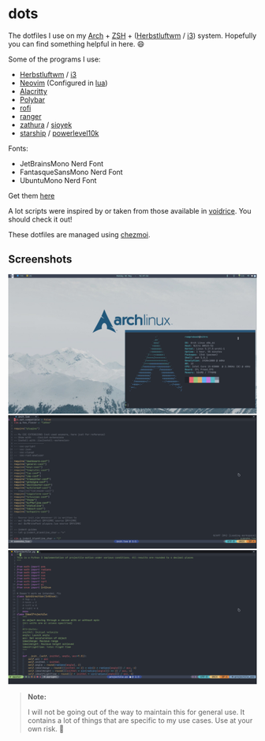 # dots
The dotfiles I use on my [Arch](https://archlinux.org) +
[ZSH](https://wiki.archlinux.org/title/Zsh) +
([Herbstluftwm](https://herbstluftwm.org/) / [i3](https://i3wm.org/)) system.
Hopefully you can find something helpful in here. :smile:

Some of the programs I use:
* [Herbstluftwm](https://herbstluftwm.org/) / [i3](https://i3wm.org/)
* [Neovim](https://neovim.io/) (Configured in [lua](https://github.com/nanotee/nvim-lua-guide))
* [Alacritty](https://alacritty.org/)
* [Polybar](https://polybar.github.io/)
* [rofi](https://github.com/davatorium/rofi)
* [ranger](https://github.com/ranger/ranger)
* [zathura](https://pwmt.org/projects/zathura/) / [sioyek](https://github.com/ahrm/sioyek)
* [starship](https://starship.rs) / [powerlevel10k](https://github.com/romkatv/powerlevel10k)

Fonts:
* JetBrainsMono Nerd Font
* FantasqueSansMono Nerd Font
* UbuntuMono Nerd Font

Get them [here](https://www.nerdfonts.com/font-downloads)

A lot scripts were inspired by or taken from those available in
[voidrice](https://github.com/LukeSmithxyz/voidrice). You should check it out!

These dotfiles are managed using [chezmoi](https://www.chezmoi.io/).

## Screenshots

![i3](./assets/i3.png)
![nvim1](./assets/nvim1.png)
![nvim2](./assets/nvim2.png)

> **Note:**
>
> I will not be going out of the way to maintain this for general use. It
> contains a lot of things that are specific to my use cases. Use at your own
> risk. :grimacing:
